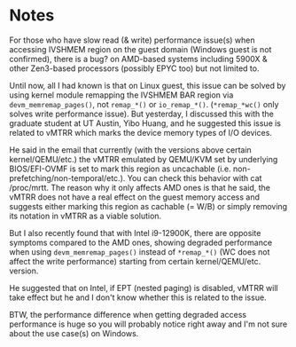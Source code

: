 # Notes

For those who have slow read (& write) performance issue(s) when accessing IVSHMEM region on the guest domain (Windows guest is not confirmed), there is a bug? on AMD-based systems including 5900X & other Zen3-based processors (possibly EPYC too) but not limited to.

Until now, all I had known is that on Linux guest, this issue can be solved by using kernel module remapping the IVSHMEM BAR region via `devm_memremap_pages()`, not `remap_*()` or `io_remap_*()`.
(`*remap_*wc()` only solves write performance issue). But yesterday, I discussed this with the graduate student at UT Austin, Yibo Huang, and he suggested this issue is related to vMTRR which marks the device memory types of I/O devices.

He said in the email that currently (with the versions above certain kernel/QEMU/etc.) the vMTRR emulated by QEMU/KVM set by underlying BIOS/EFI-OVMF is set to mark this region as uncachable (i.e. non-prefetching/non-temporal/etc.). You can check this behavior with cat /proc/mrtt. The reason why it only affects AMD ones is that he said, the vMTRR does not have a real effect on the guest memory access and suggests either marking this region as cachable (= W/B) or simply removing its notation in vMTRR as a viable solution.

But I also recently found that with Intel i9-12900K, there are opposite symptoms compared to the AMD ones, showing degraded performance when using `devm_memremap_pages()` instead of `*remap_*()` (WC does not affect the write performance) starting from certain kernel/QEMU/etc. version.

He suggested that on Intel, if EPT (nested paging) is disabled, vMTRR will take effect but he and I don't know whether this is related to the issue.

BTW, the performance difference when getting degraded access performance is huge so you will probably notice right away and I'm not sure about the use case(s) on Windows.
